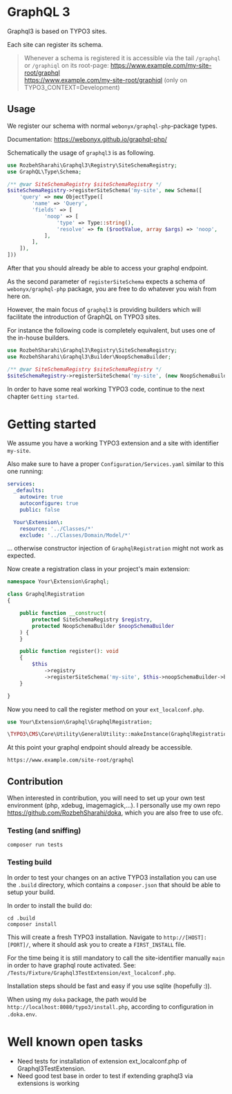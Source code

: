 # GraphQL 3

Graphql3 is based on TYPO3 sites.

Each site can register its schema.

> Whenever a schema is registered it is accessible via the tail `/graphql` or `/graphiql` on its root-page:
> https://www.example.com/my-site-root/graphql  
> https://www.example.com/my-site-root/graphiql (only on TYPO3_CONTEXT=Development)

## Usage

We register our schema with normal `webonyx/graphql-php`-package types.

Documentation: https://webonyx.github.io/graphql-php/

Schematically the usage of `graphql3` is as following.

```php
use RozbehSharahi\Graphql3\Registry\SiteSchemaRegistry;
use GraphQL\Type\Schema;

/** @var SiteSchemaRegistry $siteSchemaRegistry */
$siteSchemaRegistry->registerSiteSchema('my-site', new Schema([
    'query' => new ObjectType([
        'name' => 'Query',
        'fields' => [
            'noop' => [
                'type' => Type::string(),
                'resolve' => fn ($rootValue, array $args) => 'noop',
            ],
        ],
    ]),
]))
```

After that you should already be able to access your graphql endpoint.

As the second parameter of `registerSiteSchema` expects a schema of `webonyx/graphql-php` package, you are free to do
whatever you wish from here on. 

However, the main focus of `graphql3` is providing builders which will facilitate the introduction of GraphQL on
TYPO3 sites.

For instance the following code is completely equivalent, but uses one of the in-house builders.

```php
use RozbehSharahi\Graphql3\Registry\SiteSchemaRegistry;
use RozbehSharahi\Graphql3\Builder\NoopSchemaBuilder;

/** @var SiteSchemaRegistry $siteSchemaRegistry */
$siteSchemaRegistry->registerSiteSchema('my-site', (new NoopSchemaBuilder())->build())
```
In order to have some real working TYPO3 code, continue to the next chapter `Getting started`.

# Getting started

We assume you have a working TYPO3 extension and a site with identifier `my-site`.

Also make sure to have a proper `Configuration/Services.yaml` similar to this one running:

```yaml
services:
  _defaults:
    autowire: true
    autoconfigure: true
    public: false

  Your\Extension\:
    resource: '../Classes/*'
    exclude: '../Classes/Domain/Model/*'

```

... otherwise constructor injection of `GraphqlRegistration` might not work as expected.

Now create a registration class in your project's main extension:

```php
namespace Your\Extension\Graphql;

class GraphqlRegistration
{

    public function __construct(
        protected SiteSchemaRegistry $registry, 
        protected NoopSchemaBuilder $noopSchemaBuilder
    ) {
    }

    public function register(): void
    {
        $this
            ->registry
            ->registerSiteSchema('my-site', $this->noopSchemaBuilder->build());
    }

}
```

Now you need to call the register method on your `ext_localconf.php`.

```php
use Your\Extension\Graphql\GraphqlRegistration;

\TYPO3\CMS\Core\Utility\GeneralUtility::makeInstance(GraphqlRegistration::class)->register();
```
At this point your graphql endpoint should already be accessible.
```
https://www.example.com/site-root/graphql
```

## Contribution

When interested in contribution, you will need to set up your own test environment (php, xdebug, imagemagick,...). I
personally use my own repo https://github.com/RozbehSharahi/doka, which you are also free to use ofc.

### Testing (and sniffing)

```
composer run tests
```

### Testing build

In order to test your changes on an active TYPO3 installation you can use the `.build` directory, which contains
a `composer.json` that should be able to setup your build.

In order to install the build do:

```
cd .build
composer install
```

This will create a fresh TYPO3 installation. Navigate to `http://[HOST]:[PORT]/`, where it should ask you to create
a `FIRST_INSTALL` file.

For the time being it is still mandatory to call the site-identifier manually `main` in order to have graphql route
activated. See: `/Tests/Fixture/Graphql3TestExtension/ext_localconf.php`.

Installation steps should be fast and easy if you use sqlite (hopefully :)).

When using my `doka` package, the path would be `http://localhost:8080/typo3/install.php`, according to configuration
in `.doka.env`.

# Well known open tasks

- Need tests for installation of extension ext_localconf.php of Graphql3TestExtension.
- Need good test base in order to test if extending graphql3 via extensions is working